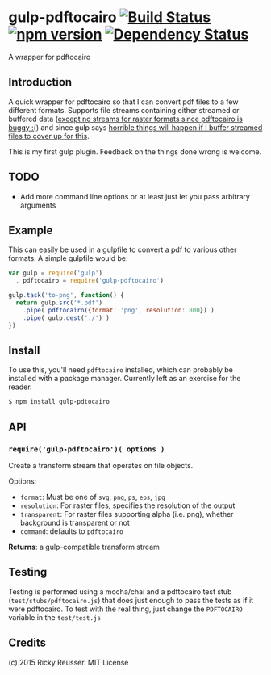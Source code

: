 # gulp-pdftocairo [![Build Status](https://travis-ci.org/scijs/gulp-pdftocairo.svg)](https://travis-ci.org/scijs/gulp-pdftocairo) [![npm version](https://badge.fury.io/js/gulp-pdftocairo.svg)](http://badge.fury.io/js/gulp-pdftocairo) [![Dependency Status](https://david-dm.org/scijs/gulp-pdftocairo.svg)](https://david-dm.org/scijs/gulp-pdftocairo)

A wrapper for pdftocairo

## Introduction

A quick wrapper for pdftocairo so that I can convert pdf files to a few different formats. Supports file streams containing either streamed or buffered data ([except no streams for raster formats since pdftocairo is buggy :(](http://stackoverflow.com/questions/17231267/pdf-to-png-in-python-with-pdf2cairo)) and since gulp says [horrible things will happen if I buffer streamed files to cover up for this](https://github.com/gulpjs/gulp/blob/master/docs/writing-a-plugin/guidelines.md).

This is my first gulp plugin. Feedback on the things done wrong is welcome.

## TODO
- Add more command line options or at least just let you pass arbitrary arguments

## Example

This can easily be used in a gulpfile to convert a pdf to various other formats. A simple gulpfile would be:

```javascript
var gulp = require('gulp')
  , pdftocairo = require('gulp-pdftocairo')

gulp.task('to-png', function() {
  return gulp.src('*.pdf')
    .pipe( pdftocairo({format: 'png', resolution: 800}) )
    .pipe( gulp.dest('./') )
})
```


## Install

To use this, you'll need `pdftocairo` installed, which can probably be installed with a package manager. Currently left as an exercise for the reader.

```sh
$ npm install gulp-pdtocairo
```


## API

### `require('gulp-pdftocairo')( options )`
Create a transform stream that operates on file objects.

Options:
  - `format`: Must be one of `svg`, `png`, `ps`, `eps`, `jpg`
  - `resolution`: For raster files, specifies the resolution of the output
  - `transparent`: For raster files supporting alpha (i.e. png), whether background is transparent or not
  - `command`: defaults to `pdftocairo`

**Returns**: a gulp-compatible transform stream


## Testing

Testing is performed using a mocha/chai and a pdftocairo test stub (`test/stubs/pdftocairo.js`) that does just enough to pass the tests as if it were pdftocairo. To test with the real thing, just change the `PDFTOCAIRO` variable in the `test/test.js`

## Credits

(c) 2015 Ricky Reusser. MIT License

